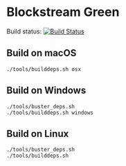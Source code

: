 # Blockstream Green

Build status: [![Build Status](https://travis-ci.org/Blockstream/green_qt.png?branch=master)](https://travis-ci.org/Blockstream/green_qt)


## Build on macOS

```
./tools/builddeps.sh osx
```
## Build on Windows

```
./tools/buster_deps.sh
./tools/builddeps.sh windows
```
## Build on Linux

```
./tools/buster_deps.sh
./tools/builddeps.sh

```
